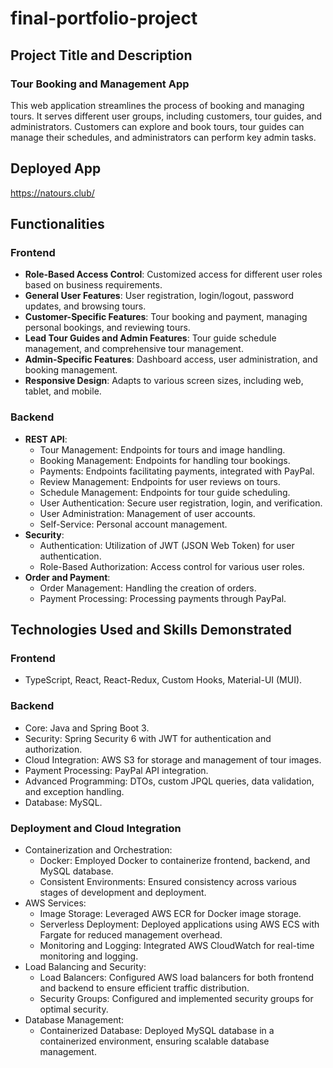 # final-portfolio-project

## Project Title and Description

### Tour Booking and Management App

This web application streamlines the process of booking and managing tours. It serves different user groups, including customers, tour guides, and administrators. Customers can explore and book tours, tour guides can manage their schedules, and administrators can perform key admin tasks.

## Deployed App

https://natours.club/

## Functionalities

### Frontend

- **Role-Based Access Control**: Customized access for different user roles based on business requirements.
- **General User Features**: User registration, login/logout, password updates, and browsing tours.
- **Customer-Specific Features**: Tour booking and payment, managing personal bookings, and reviewing tours.
- **Lead Tour Guides and Admin Features**: Tour guide schedule management, and comprehensive tour management.
- **Admin-Specific Features**: Dashboard access, user administration, and booking management.
- **Responsive Design**: Adapts to various screen sizes, including web, tablet, and mobile.

### Backend

- **REST API**:
  - Tour Management: Endpoints for tours and image handling.
  - Booking Management: Endpoints for handling tour bookings.
  - Payments: Endpoints facilitating payments, integrated with PayPal.
  - Review Management: Endpoints for user reviews on tours.
  - Schedule Management: Endpoints for tour guide scheduling.
  - User Authentication: Secure user registration, login, and verification.
  - User Administration: Management of user accounts.
  - Self-Service: Personal account management.
- **Security**:
  - Authentication: Utilization of JWT (JSON Web Token) for user authentication.
  - Role-Based Authorization: Access control for various user roles.
- **Order and Payment**:
  - Order Management: Handling the creation of orders.
  - Payment Processing: Processing payments through PayPal.

## Technologies Used and Skills Demonstrated

### Frontend

- TypeScript, React, React-Redux, Custom Hooks, Material-UI (MUI).

### Backend

- Core: Java and Spring Boot 3.
- Security: Spring Security 6 with JWT for authentication and authorization.
- Cloud Integration: AWS S3 for storage and management of tour images.
- Payment Processing: PayPal API integration.
- Advanced Programming: DTOs, custom JPQL queries, data validation, and exception handling.
- Database: MySQL.

### Deployment and Cloud Integration

- Containerization and Orchestration:
  - Docker: Employed Docker to containerize frontend, backend, and MySQL database.
  - Consistent Environments: Ensured consistency across various stages of development and deployment.
- AWS Services:
  - Image Storage: Leveraged AWS ECR for Docker image storage.
  - Serverless Deployment: Deployed applications using AWS ECS with Fargate for reduced management overhead.
  - Monitoring and Logging: Integrated AWS CloudWatch for real-time monitoring and logging.
- Load Balancing and Security:
  - Load Balancers: Configured AWS load balancers for both frontend and backend to ensure efficient traffic distribution.
  - Security Groups: Configured and implemented security groups for optimal security.
- Database Management:
  - Containerized Database: Deployed MySQL database in a containerized environment, ensuring scalable database management.
